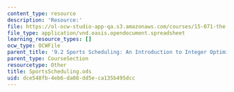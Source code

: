 ```yaml
---
content_type: resource
description: 'Resource:'
file: https://ol-ocw-studio-app-qa.s3.amazonaws.com/courses/15-071-the-analytics-edge-spring-2017/dce548fb4eb6da08dd5eca135b495dcc_SportsScheduling.ods
file_type: application/vnd.oasis.opendocument.spreadsheet
learning_resource_types: []
ocw_type: OCWFile
parent_title: '9.2 Sports Scheduling: An Introduction to Integer Optimization '
parent_type: CourseSection
resourcetype: Other
title: SportsScheduling.ods
uid: dce548fb-4eb6-da08-dd5e-ca135b495dcc
---
```

